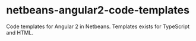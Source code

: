 # netbeans-angular2-code-templates
Code templates for Angular 2 in Netbeans. Templates exists for TypeScript and HTML.
